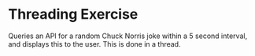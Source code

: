 # Threading Exercise
Queries an API for a random Chuck Norris joke within a 5 second interval, and displays this to the user. This is done in a thread.